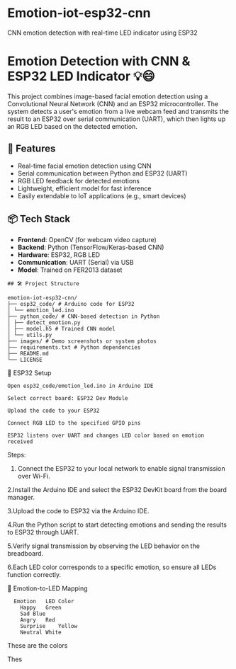 # Emotion-iot-esp32-cnn
CNN emotion detection with real-time LED indicator using ESP32

# Emotion Detection with CNN & ESP32 LED Indicator 💡😄

This project combines image-based facial emotion detection using a Convolutional Neural Network (CNN) and an ESP32 microcontroller. The system detects a user's emotion from a live webcam feed and transmits the result to an ESP32 over serial communication (UART), which then lights up an RGB LED based on the detected emotion.


## 🧠 Features

- Real-time facial emotion detection using CNN
- Serial communication between Python and ESP32 (UART)
- RGB LED feedback for detected emotions
- Lightweight, efficient model for fast inference
- Easily extendable to IoT applications (e.g., smart devices)


## 📦 Tech Stack

- **Frontend**: OpenCV (for webcam video capture)
- **Backend**: Python (TensorFlow/Keras-based CNN)
- **Hardware**: ESP32, RGB LED
- **Communication**: UART (Serial) via USB
- **Model**: Trained on FER2013 dataset

```
## 🛠 Project Structure

emotion-iot-esp32-cnn/
├── esp32_code/ # Arduino code for ESP32
│ └── emotion_led.ino
├── python_code/ # CNN-based detection in Python
│ ├── detect_emotion.py
│ ├── model.h5 # Trained CNN model
│ └── utils.py
├── images/ # Demo screenshots or system photos
├── requirements.txt # Python dependencies
├── README.md
└── LICENSE
```
🔌 ESP32 Setup
```
Open esp32_code/emotion_led.ino in Arduino IDE

Select correct board: ESP32 Dev Module

Upload the code to your ESP32

Connect RGB LED to the specified GPIO pins

ESP32 listens over UART and changes LED color based on emotion received
```

Steps:
   1. Connect the ESP32 to your local network to enable signal transmission over Wi-Fi.
      
   2.Install the Arduino IDE and select the ESP32 DevKit board from the board manager.
   
   3.Upload the code to ESP32 via the Arduino IDE.
   
   4.Run the Python script to start detecting emotions and sending the results to ESP32 through UART.
   
   5.Verify signal transmission by observing the LED behavior on the breadboard.
   
   6.Each LED color corresponds to a specific emotion, so ensure all LEDs function correctly.
   
🎯 Emotion-to-LED Mapping
```
  Emotion	LED Color
    Happy	Green
    Sad	Blue
    Angry	Red
    Surprise	Yellow
    Neutral	White
```
These are the colors 



Thes
